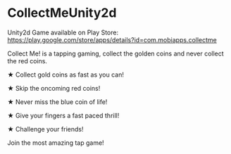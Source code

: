 # CollectMeUnity2d

Unity2d Game available on Play Store: https://play.google.com/store/apps/details?id=com.mobiapps.collectme

Collect Me! is a tapping gaming, collect the golden coins and never collect the red coins.

★ Collect gold coins as fast as you can!

★ Skip the oncoming red coins!

★ Never miss the blue coin of life!

★ Give your fingers a fast paced thrill!

★ Challenge your friends!

Join the most amazing tap game!
